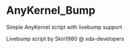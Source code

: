 # AnyKernel_Bump
Simple AnyKernel script with livebump support

Livebump script by Skin1980 @ xda-developers
